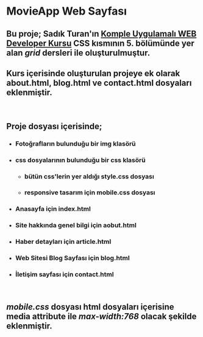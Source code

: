 # MovieApp Web Sayfası

## Bu proje; Sadık Turan'ın  [Komple Uygulamalı WEB Developer Kursu](https://www.udemy.com/course/komple-web-developer-kursu/) CSS kısmının 5. bölümünde yer alan *grid* dersleri ile oluşturulmuştur.

## Kurs içerisinde oluşturulan projeye ek olarak about.html, blog.html ve contact.html dosyaları eklenmiştir.
&nbsp;

## Proje dosyası içerisinde;
- ### Fotoğrafların bulunduğu bir img klasörü
- ### css dosyalarının bulunduğu bir css klasörü
    * ### bütün css'lerin yer aldığı style.css dosyası
    * ### responsive tasarım için mobile.css dosyası
- ### Anasayfa için index.html
- ### Site hakkında genel bilgi için aobut.html
- ### Haber detayları için article.html
- ### Web Sitesi Blog Sayfası için blog.html
- ### İletişim sayfası için contact.html

&nbsp;

## *mobile.css* dosyası html dosyaları içerisine media attribute ile *max-width:768* olacak şekilde eklenmiştir.
&nbsp;
